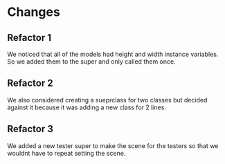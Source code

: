 # Changes

## Refactor 1

We noticed that all of the models had height and width instance variables. So we added them to the super and only called them once. 

## Refactor 2

We also considered creating a sueprclass for two classes but decided against it because it was adding a new class for 2 lines. 

## Refactor 3

We added a new tester super to make the scene for the testers so that we wouldnt have to repeat setting the scene. 
